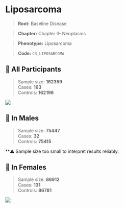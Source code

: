 # Liposarcoma

> **Root:** Baseline Disease  

> **Chapter:** Chapter II- Neoplasms  

> **Phenotype:** Liposarcoma  

> **Code:** `C3_LIPOSARCOMA`

## 🧪 All Participants  
> Sample size: **162359**  
> Cases: **163**  
> Controls: **162196**
<img src="/Disease/Figures/ALL/Incidence/C3_LIPOSARCOMA.png"/>
<CsvTable src="/public/Disease/Data/ALL/Incidence/COX_C3_LIPOSARCOMA.csv" label="🔍 View full results" />

## 👨 In Males  
> Sample size: **75447**  
> Cases: **32**  
> Controls: **75415**

**⚠️ Sample size too small to interpret results reliably.


## 👩 In Females  
> Sample size: **86912**  
> Cases: **131**  
> Controls: **86781**
<img src="/Disease/Figures/Female/Incidence/C3_LIPOSARCOMA.png"/>
<CsvTable src="/public/Disease/Data/Female/Incidence/COX_C3_LIPOSARCOMA.csv" label="🔍 View full results" />
